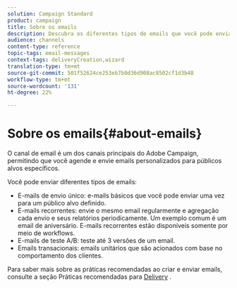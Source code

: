 ```yaml
---
solution: Campaign Standard
product: campaign
title: Sobre os emails
description: Descubra os diferentes tipos de emails que você pode enviar com o Adobe Campaign.
audience: channels
content-type: reference
topic-tags: email-messages
context-tags: deliveryCreation,wizard
translation-type: tm+mt
source-git-commit: 501f52624ce253eb7b0d36d908ac8502cf1d3b48
workflow-type: tm+mt
source-wordcount: '131'
ht-degree: 22%

---
```



# Sobre os emails{#about-emails}

O canal de email é um dos canais principais do Adobe Campaign, permitindo que você agende e envie emails personalizados para públicos alvos específicos.

Você pode enviar diferentes tipos de emails:

* E-mails de envio único: e-mails básicos que você pode enviar uma vez para um público alvo definido.
* E-mails recorrentes: envie o mesmo email regularmente e agregação cada envio e seus relatórios periodicamente. Um exemplo comum é um email de aniversário. E-mails recorrentes estão disponíveis somente por meio de workflows.
* E-mails de teste A/B: teste até 3 versões de um email.
* Emails transacionais: emails unitários que são acionados com base no comportamento dos clientes.

Para saber mais sobre as práticas recomendadas ao criar e enviar emails, consulte a seção Práticas recomendadas para [Delivery](../../sending/using/delivery-best-practices.md) .
